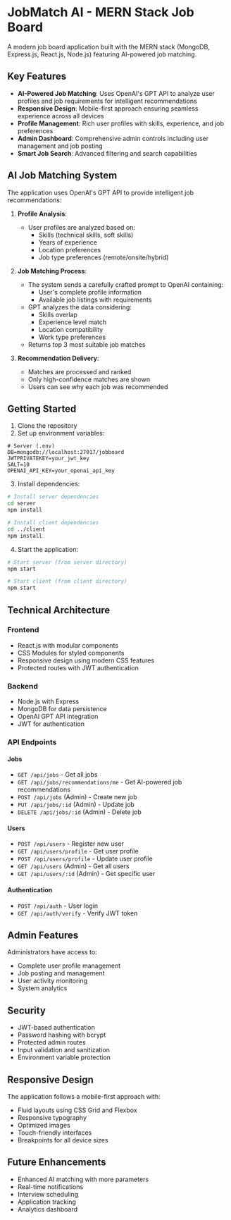 # JobMatch AI - MERN Stack Job Board

A modern job board application built with the MERN stack (MongoDB, Express.js, React.js, Node.js) featuring AI-powered job matching.

## Key Features

- **AI-Powered Job Matching**: Uses OpenAI's GPT API to analyze user profiles and job requirements for intelligent recommendations
- **Responsive Design**: Mobile-first approach ensuring seamless experience across all devices
- **Profile Management**: Rich user profiles with skills, experience, and job preferences
- **Admin Dashboard**: Comprehensive admin controls including user management and job posting
- **Smart Job Search**: Advanced filtering and search capabilities

## AI Job Matching System

The application uses OpenAI's GPT API to provide intelligent job recommendations:

1. **Profile Analysis**:
   - User profiles are analyzed based on:
     - Skills (technical skills, soft skills)
     - Years of experience
     - Location preferences
     - Job type preferences (remote/onsite/hybrid)

2. **Job Matching Process**:
   - The system sends a carefully crafted prompt to OpenAI containing:
     - User's complete profile information
     - Available job listings with requirements
   - GPT analyzes the data considering:
     - Skills overlap
     - Experience level match
     - Location compatibility
     - Work type preferences
   - Returns top 3 most suitable job matches

3. **Recommendation Delivery**:
   - Matches are processed and ranked
   - Only high-confidence matches are shown
   - Users can see why each job was recommended

## Getting Started

1. Clone the repository
2. Set up environment variables:

```env
# Server (.env)
DB=mongodb://localhost:27017/jobboard
JWTPRIVATEKEY=your_jwt_key
SALT=10
OPENAI_API_KEY=your_openai_api_key
```

3. Install dependencies:
```bash
# Install server dependencies
cd server
npm install

# Install client dependencies
cd ../client
npm install
```

4. Start the application:
```bash
# Start server (from server directory)
npm start

# Start client (from client directory)
npm start
```

## Technical Architecture

### Frontend
- React.js with modular components
- CSS Modules for styled components
- Responsive design using modern CSS features
- Protected routes with JWT authentication

### Backend
- Node.js with Express
- MongoDB for data persistence
- OpenAI GPT API integration
- JWT for authentication

### API Endpoints

#### Jobs
- `GET /api/jobs` - Get all jobs
- `GET /api/jobs/recommendations/me` - Get AI-powered job recommendations
- `POST /api/jobs` (Admin) - Create new job
- `PUT /api/jobs/:id` (Admin) - Update job
- `DELETE /api/jobs/:id` (Admin) - Delete job

#### Users
- `POST /api/users` - Register new user
- `GET /api/users/profile` - Get user profile
- `POST /api/users/profile` - Update user profile
- `GET /api/users` (Admin) - Get all users
- `GET /api/users/:id` (Admin) - Get specific user

#### Authentication
- `POST /api/auth` - User login
- `GET /api/auth/verify` - Verify JWT token

## Admin Features

Administrators have access to:
- Complete user profile management
- Job posting and management
- User activity monitoring
- System analytics

## Security

- JWT-based authentication
- Password hashing with bcrypt
- Protected admin routes
- Input validation and sanitization
- Environment variable protection

## Responsive Design

The application follows a mobile-first approach with:
- Fluid layouts using CSS Grid and Flexbox
- Responsive typography
- Optimized images
- Touch-friendly interfaces
- Breakpoints for all device sizes

## Future Enhancements

- Enhanced AI matching with more parameters
- Real-time notifications
- Interview scheduling
- Application tracking
- Analytics dashboard